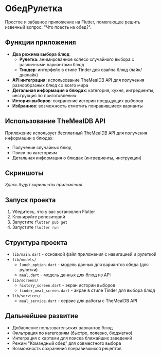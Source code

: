 # ОбедРулетка

Простое и забавное приложение на Flutter, помогающее решить извечный вопрос: "Что поесть на обед?".

## Функции приложения

- **Два режима выбора блюд**:
  - **Рулетка**: анимированное колесо случайного выбора с различными вариантами блюд
  - **Тиндер**: интерфейс в стиле Tinder для свайпа блюд (лайк/дизлайк)
- **API интеграция**: использование TheMealDB API для получения разнообразных блюд со всего мира
- **Детальная информация о блюдах**: категория, кухня, ингредиенты, инструкция по приготовлению
- **История выборов**: сохранение истории предыдущих выборов
- **Избранное**: возможность отметить понравившиеся варианты

## Использование TheMealDB API

Приложение использует бесплатный [TheMealDB API](https://www.themealdb.com/api.php) для получения информации о блюдах:
- Получение случайных блюд
- Поиск по категориям
- Детальная информация о блюдах (ингредиенты, инструкции)

## Скриншоты

_Здесь будут скриншоты приложения_

## Запуск проекта

1. Убедитесь, что у вас установлен Flutter
2. Клонируйте репозиторий
3. Запустите `flutter pub get`
4. Запустите `flutter run`

## Структура проекта

- `lib/main.dart` - основной файл приложения с навигацией и рулеткой
- `lib/models/`
  - `lunch_option.dart` - модель данных для вариантов обеда (для рулетки)
  - `meal.dart` - модель данных для блюд из API
- `lib/screens/`
  - `history_screen.dart` - экран истории выборов
  - `tinder_meal_screen.dart` - экран в стиле Tinder для выбора блюд
- `lib/services/`
  - `meal_service.dart` - сервис для работы с TheMealDB API

## Дальнейшее развитие

- Добавление пользовательских вариантов блюд
- Фильтрация по категориям (быстро, полезно, бюджетно)
- Интеграция с картами для поиска ближайших заведений
- Режим "Командный обед" для совместного выбора
- Возможность сохранения понравившихся рецептов 